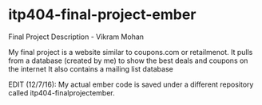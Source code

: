# itp404-final-project-ember
Final Project Description - Vikram Mohan

My final project is a website similar to coupons.com or retailmenot. 
It pulls from a database (created by me) to show the best deals and coupons on the internet
It also contains a mailing list database

EDIT (12/7/16): My actual ember code is saved under a different repository called itp404-finalprojectember.
